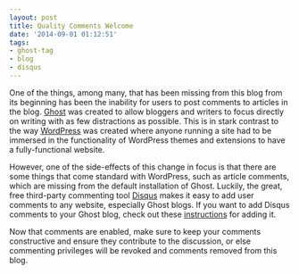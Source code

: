 ```yaml
---
layout: post
title: Quality Comments Welcome
date: '2014-09-01 01:12:51'
tags:
- ghost-tag
- blog
- disqus
---
```


One of the things, among many, that has been missing from this blog from its beginning has been the inability for users to post comments to articles in the blog. [Ghost](http://ghost.org) was created to allow bloggers and writers to focus directly on writing with as few distractions as possible. This is in stark contrast to the way [WordPress](http://wordpress.com) was created where anyone running a site had to be immersed in the functionality of WordPress themes and extensions to have a fully-functional website.

However, one of the side-effects of this change in focus is that there are some things that come standard with WordPress, such as article comments, which are missing from the default installation of Ghost. Luckily, the great, free third-party commenting tool [Disqus](http://disqus.com) makes it easy to add user comments to any website, especially Ghost blogs. If you want to add Disqus comments to your Ghost blog, check out these [instructions](http://support.ghost.org/add-disqus-to-my-ghost-blog/) for adding it.

Now that comments are enabled, make sure to keep your comments constructive and ensure they contribute to the discussion, or else commenting privileges will be revoked and comments removed from this blog.